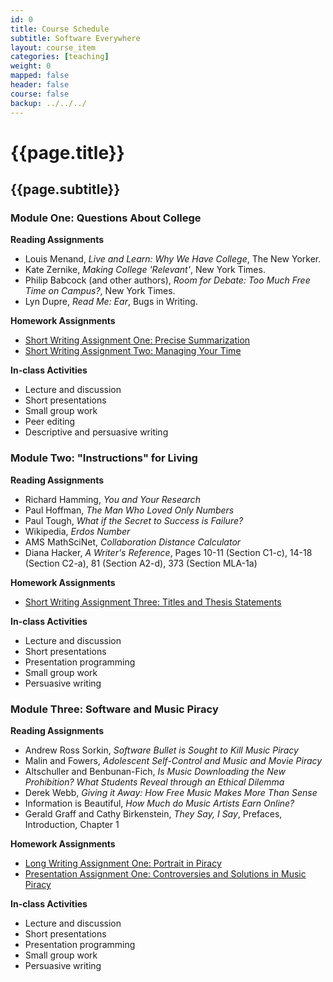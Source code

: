 ```yaml
---
id: 0 
title: Course Schedule
subtitle: Software Everywhere 
layout: course_item 
categories: [teaching]
weight: 0
mapped: false
header: false 
course: false 
backup: ../../../
---
```


# {{page.title}}

## {{page.subtitle}}

### Module One: Questions About College 

**Reading Assignments**

- Louis Menand, <em>Live and Learn: Why We Have College</em>, The New Yorker.
- Kate Zernike, <em>Making College 'Relevant'</em>, New York Times.
- Philip Babcock (and other authors), <em>Room for Debate: Too Much Free Time on Campus?</em>, New York Times.
- Lyn Dupre, <em>Read Me: Ear</em>, Bugs in Writing. 

**Homework Assignments**

- [Short Writing Assignment One: Precise Summarization]({{site.baseurl}}teaching/fs101F2013/provide/homework/hw1/fs101F2013-homework1.pdf)
- [Short Writing Assignment Two: Managing Your Time]({{site.baseurl}}teaching/fs101F2013/provide/homework/hw2/fs101F2013-homework2.pdf)

**In-class Activities**

- Lecture and discussion
- Short presentations
- Small group work
- Peer editing
- Descriptive and persuasive writing

### Module Two: "Instructions" for Living

**Reading Assignments**

- Richard Hamming, <em>You and Your Research</em>
- Paul Hoffman, <em>The Man Who Loved Only Numbers</em>
- Paul Tough, <em>What if the Secret to Success is Failure?</em>
- Wikipedia, *Erdos Number*
- AMS MathSciNet, *Collaboration Distance Calculator*
- Diana Hacker, <em>A Writer's Reference</em>, Pages 10-11 (Section C1-c), 14-18 (Section C2-a), 81 (Section A2-d), 373 (Section MLA-1a)

**Homework Assignments**

- [Short Writing Assignment Three: Titles and Thesis Statements]({{site.baseurl}}teaching/fs101F2013/provide/homework/hw3/fs101F2013-homework3.pdf)

**In-class Activities**

- Lecture and discussion
- Short presentations
- Presentation programming
- Small group work
- Persuasive writing

### Module Three: Software and Music Piracy 

**Reading Assignments**

- Andrew Ross Sorkin, <em>Software Bullet is Sought to Kill Music Piracy</em>
- Malin and Fowers, <em>Adolescent Self-Control and Music and Movie Piracy</em>
- Altschuller and Benbunan-Fich, <em>Is Music Downloading the New Prohibition? What Students Reveal through an Ethical Dilemma</em>
- Derek Webb, *Giving it Away: How Free Music Makes More Than Sense*
- Information is Beautiful, *How Much do Music Artists Earn Online?* 
- Gerald Graff and Cathy Birkenstein, <em>They Say, I Say</em>, Prefaces, Introduction, Chapter 1

**Homework Assignments**

- [Long Writing Assignment One: Portrait in Piracy]({{site.baseurl}}teaching/fs101F2013/provide/homework/hw4/fs101F2013-homework4.pdf)
- [Presentation Assignment One: Controversies and Solutions in Music Piracy]({{site.baseurl}}teaching/fs101F2013/provide/homework/hw5/fs101F2013-homework5.pdf)

**In-class Activities**

- Lecture and discussion
- Short presentations
- Presentation programming
- Small group work
- Persuasive writing


